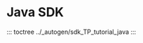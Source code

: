 # Java SDK

::: toctree
../\_autogen/sdk_TP_tutorial_java
:::

<!--
  Licensed under Creative Commons Attribution 4.0 International License
  https://creativecommons.org/licenses/by/4.0/
-->

